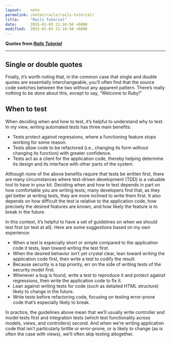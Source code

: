 ```yaml
---
layout:    note
permalink: /notes/rails/rails-tutorial/
title:     "Rails Tutorial"
date:      2015-01-03 21:16:50 +0800
modified:  2015-01-03 21:16:50 +0800
---
```


**Quotes from [*Rails Tutorial*](https://www.railstutorial.org/)**

---

## Single or double quotes

Finally, it’s worth noting that, in the common case that single and double quotes are essentially interchangeable, you’ll often find that the source code switches between the two without any apparent pattern. There’s really nothing to be done about this, except to say, “Welcome to Ruby!”

## When to test

When deciding when and how to test, it’s helpful to understand why to test. In my view, writing automated tests has three main benefits:

- Tests protect against regressions, where a functioning feature stops working for some reason.
- Tests allow code to be refactored (i.e., changing its form without changing its function) with greater confidence.
- Tests act as a client for the application code, thereby helping determine its design and its interface with other parts of the system.

Although none of the above benefits require that tests be written first, there are many circumstances where test-driven development (TDD) is a valuable tool to have in your kit. Deciding when and how to test depends in part on how comfortable you are writing tests; many developers find that, as they get better at writing tests, they are more inclined to write them first. It also depends on how difficult the test is relative to the application code, how precisely the desired features are known, and how likely the feature is to break in the future.

In this context, it’s helpful to have a set of guidelines on when we should test first (or test at all). Here are some suggestions based on my own experience:

- When a test is especially short or simple compared to the application code it tests, lean toward writing the test first.
- When the desired behavior isn’t yet crystal clear, lean toward writing the application code first, then write a test to codify the result.
- Because security is a top priority, err on the side of writing tests of the security model first.
- Whenever a bug is found, write a test to reproduce it and protect against regressions, then write the application code to fix it.
- Lean against writing tests for code (such as detailed HTML structure) likely to change in the future.
- Write tests before refactoring code, focusing on testing error-prone code that’s especially likely to break.

In practice, the guidelines above mean that we’ll usually write controller and model tests first and integration tests (which test functionality across models, views, and controllers) second. And when we’re writing application code that isn’t particularly brittle or error-prone, or is likely to change (as is often the case with views), we’ll often skip testing altogether.
